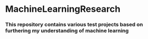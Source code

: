 # MachineLearningResearch

### This repository contains various test projects based on furthering my understanding of machine learning